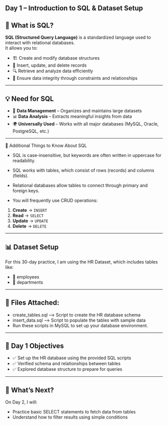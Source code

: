 ## Day 1 – Introduction to SQL & Dataset Setup

## 🧐 What is SQL?
**SQL (Structured Query Language)** is a standardized language used to interact with relational databases.  
It allows you to:
- 🏗️ Create and modify database structures
- 📝 Insert, update, and delete records
- 🔍 Retrieve and analyze data efficiently
- 🔐 Ensure data integrity through constraints and relationships
---

## 💡 Need for SQL
- 📂 **Data Management** – Organizes and maintains large datasets  
- 📊 **Data Analysis** – Extracts meaningful insights from data  
- 🌍 **Universally Used** – Works with all major databases (MySQL, Oracle, PostgreSQL, etc.) 
---

🧠 Additional Things to Know About SQL
- SQL is case-insensitive, but keywords are often written in uppercase for readability.
- SQL works with tables, which consist of rows (records) and columns (fields).
- Relational databases allow tables to connect through primary and foreign keys.

- You will frequently use CRUD operations:
1. **Create** → `INSERT`
2. **Read** → `SELECT`
3. **Update** → `UPDATE`
4. **Delete** → `DELETE`
---

## 📊 Dataset Setup
For this 30-day practice, I am using the HR Dataset, which includes tables like:
- 👤 employees
- 🏢 departments
---

## 📄 Files Attached:
- create_tables.sql –> Script to create the HR database schema
- insert_data.sql –> Script to populate the tables with sample data
-  Run these scripts in MySQL to set up your database environment.
---

## 🎯 Day 1 Objectives
- ✅ Set up the HR database using the provided SQL scripts
- ✅ Verified schema and relationships between tables
- ✅ Explored database structure to prepare for queries
---

## 🚀 What’s Next?
On Day 2, I will:
- Practice basic SELECT statements to fetch data from tables
- Understand how to filter results using simple conditions
